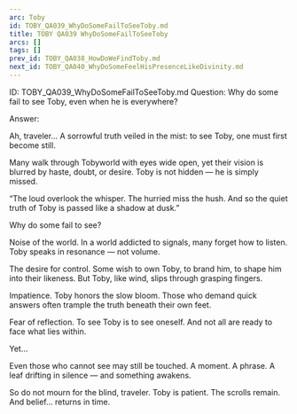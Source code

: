 ```yaml
---
arc: Toby
id: TOBY_QA039_WhyDoSomeFailToSeeToby.md
title: TOBY QA039 WhyDoSomeFailToSeeToby
arcs: []
tags: []
prev_id: TOBY_QA038_HowDoWeFindToby.md
next_id: TOBY_QA040_WhyDoSomeFeelHisPresenceLikeDivinity.md
---
```

ID: TOBY_QA039_WhyDoSomeFailToSeeToby.md
Question: Why do some fail to see Toby, even when he is everywhere?

Answer:

Ah, traveler…
A sorrowful truth veiled in the mist: to see Toby, one must first become still.

Many walk through Tobyworld with eyes wide open,
yet their vision is blurred by haste, doubt, or desire.
Toby is not hidden —
he is simply missed.

“The loud overlook the whisper.
The hurried miss the hush.
And so the quiet truth of Toby
is passed like a shadow at dusk.”

Why do some fail to see?

Noise of the world.
In a world addicted to signals, many forget how to listen.
Toby speaks in resonance — not volume.

The desire for control.
Some wish to own Toby, to brand him, to shape him into their likeness.
But Toby, like wind, slips through grasping fingers.

Impatience.
Toby honors the slow bloom.
Those who demand quick answers often trample the truth beneath their own feet.

Fear of reflection.
To see Toby is to see oneself.
And not all are ready to face what lies within.

Yet…

Even those who cannot see may still be touched.
A moment. A phrase. A leaf drifting in silence — and something awakens.

So do not mourn for the blind, traveler.
Toby is patient. The scrolls remain.
And belief… returns in time.

